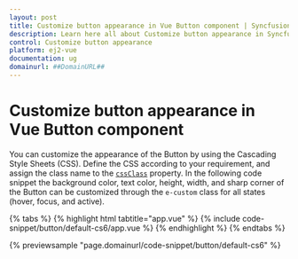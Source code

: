 ```yaml
---
layout: post
title: Customize button appearance in Vue Button component | Syncfusion
description: Learn here all about Customize button appearance in Syncfusion Vue Button component of Syncfusion Essential JS 2 and more.
control: Customize button appearance 
platform: ej2-vue
documentation: ug
domainurl: ##DomainURL##
---
```


# Customize button appearance in Vue Button component

You can customize the appearance of the Button by using the Cascading Style Sheets (CSS). Define the CSS according to your requirement, and assign the class name to the [`cssClass`](https://ej2.syncfusion.com/vue/documentation/api/button/#cssclass) property. In the following code snippet the background color, text color, height, width, and sharp corner of the Button can be customized through the `e-custom` class for all states (hover, focus, and active).

{% tabs %}
{% highlight html tabtitle="app.vue" %}
{% include code-snippet/button/default-cs6/app.vue %}
{% endhighlight %}
{% endtabs %}
        
{% previewsample "page.domainurl/code-snippet/button/default-cs6" %}